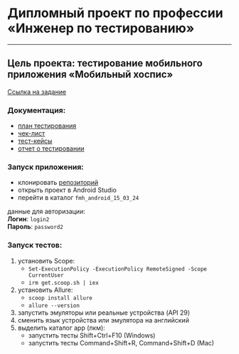 # Дипломный проект по профессии «Инженер по тестированию»
__________________________________________________________________
## Цель проекта: тестирование мобильного приложения «Мобильный хоспис»
[Ссылка на задание](https://github.com/netology-code/qamid-diplom)

### Документация:
- [план тестирования](Plan.md)
- [чек-лист](Check.xlsx)
- [тест-кейсы](Cases.xlsx)
- [отчет о тестировании](Result.md)

### Запуск приложения:
- клонировать [репозиторий](https://github.com/Zhmaeva/Diplom)
- открыть проект в Android Studio
- перейти в каталог `fmh_android_15_03_24`  

данные для авторизации:  
**Логин**: `login2`  
**Пароль**: `password2`

### Запуск тестов:  

1. установить Scope:  
   - `Set-ExecutionPolicy -ExecutionPolicy RemoteSigned -Scope CurrentUser`
   - `irm get.scoop.sh | iex`
2. установить Allure:  
   - `scoop install allure`
   - `allure --version`
3. запустить эмуляторы или реальные устройства (API 29)
4. сменить язык устройства или эмулятора на английский
4. выделить каталог app (лкм):
   - запустить тесты Shift+Ctrl+F10 (Windows)
   - запустить тесты Command+Shift+R, Command+Shift+D (Mac)